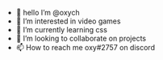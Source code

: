 - 👋 hello I’m @oxych
- 👀 I’m interested in video games
- 🌱 I’m currently learning css
- 💞️ I’m looking to collaborate on projects
- 📫 How to reach me oxy#2757 on discord

